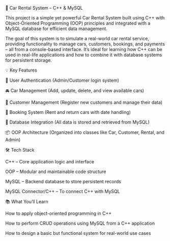 🚗 Car Rental System – C++ & MySQL

This project is a simple yet powerful Car Rental System built using C++ with Object-Oriented Programming (OOP) principles and integrated with a MySQL database for efficient data management.

The goal of this system is to simulate a real-world car rental service, providing functionality to manage cars, customers, bookings, and payments – all from a console-based interface. It’s ideal for learning how C++ can be used in real-life applications and how to combine it with database systems for persistent storage.

💡 Key Features

🔐 User Authentication (Admin/Customer login system)

🚘 Car Management (Add, update, delete, and view available cars)

👤 Customer Management (Register new customers and manage their data)

📅 Booking System (Rent and return cars with date handling)

💾 Database Integration (All data is stored and retrieved from MySQL)

📦 OOP Architecture (Organized into classes like Car, Customer, Rental, and Admin)

🛠️ Tech Stack

C++ – Core application logic and interface

OOP – Modular and maintainable code structure

MySQL – Backend database to store persistent records

MySQL Connector/C++ – To connect C++ with MySQL

📚 What You’ll Learn

How to apply object-oriented programming in C++

How to perform CRUD operations using MySQL from a C++ application

How to design a basic but functional system for real-world use cases
